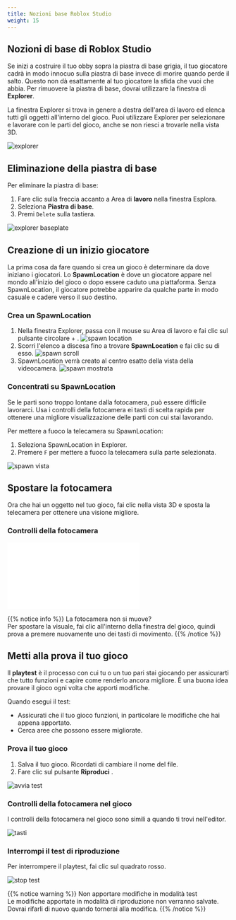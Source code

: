 ```yaml
---
title: Nozioni base Roblox Studio
weight: 15
---
```


## Nozioni di base di Roblox Studio

Se inizi a costruire il tuo obby sopra la piastra di base grigia, il tuo giocatore cadrà in modo innocuo sulla piastra di base invece di morire quando perde il salto. Questo non dà esattamente al tuo giocatore la sfida che vuoi che abbia. Per rimuovere la piastra di base, dovrai utilizzare la finestra di **Explorer**.

La finestra Explorer si trova in genere a destra dell'area di lavoro ed elenca tutti gli oggetti all'interno del gioco. Puoi utilizzare Explorer per selezionare e lavorare con le parti del gioco, anche se non riesci a trovarle nella vista 3D.

![explorer](Explorer_860x460.png)

## Eliminazione della piastra di base

Per eliminare la piastra di base:

1. Fare clic sulla freccia accanto a Area di **lavoro** nella finestra Esplora.
1. Seleziona **Piastra di base**.
1. Premi `Delete` sulla tastiera.

![explorer baseplate](ExplorerBaseplate_480x320.png)

## Creazione di un inizio giocatore

La prima cosa da fare quando si crea un gioco è determinare da dove iniziano i giocatori. Lo **SpawnLocation** è dove un giocatore appare nel mondo all'inizio del gioco o dopo essere caduto una piattaforma. Senza SpawnLocation, il giocatore potrebbe apparire da qualche parte in modo casuale e cadere verso il suo destino.

### Crea un SpawnLocation

1. Nella finestra Explorer, passa con il mouse su Area di lavoro e fai clic sul pulsante circolare + .
![spawn location](SpawnLocation_WorkspacePlus_480x320.png)
1. Scorri l'elenco a discesa fino a trovare **SpawnLocation** e fai clic su di esso.
![spawn scroll](SpawnLocation_Scroll_480x320.png)
1. SpawnLocation verrà creato al centro esatto della vista della videocamera.
![spawn mostrata](SpawnLocation_Spawned_480x320.png)

### Concentrati su SpawnLocation

Se le parti sono troppo lontane dalla fotocamera, può essere difficile lavorarci. Usa i controlli della fotocamera ei tasti di scelta rapida per ottenere una migliore visualizzazione delle parti con cui stai lavorando.

Per mettere a fuoco la telecamera su SpawnLocation:

1. Seleziona SpawnLocation in Explorer.
1. Premere `F` per mettere a fuoco la telecamera sulla parte selezionata.

![spawn vista](SpawnLocation_480x320.png)

## Spostare la fotocamera

Ora che hai un oggetto nel tuo gioco, fai clic nella vista 3D e sposta la telecamera per ottenere una visione migliore.

### Controlli della fotocamera

![pulsanti utente](nozioni-base-RobloxStudio.md)

{{% notice info %}}
La fotocamera non si muove?  
Per spostare la visuale, fai clic all'interno della finestra del gioco, quindi prova a premere nuovamente uno dei tasti di movimento.
{{% /notice %}}

## Metti alla prova il tuo gioco

Il **playtest** è il processo con cui tu o un tuo pari stai giocando per assicurarti che tutto funzioni e capire come renderlo ancora migliore. È una buona idea provare il gioco ogni volta che apporti modifiche.

Quando esegui il test:

* Assicurati che il tuo gioco funzioni, in particolare le modifiche che hai appena apportato.
* Cerca aree che possono essere migliorate.

### Prova il tuo gioco

1. Salva il tuo gioco. Ricordati di cambiare il nome del file.
1. Fare clic sul pulsante **Riproduci** .

![avvia test](playButton_generic.png)

### Controlli della fotocamera nel gioco
I controlli della fotocamera nel gioco sono simili a quando ti trovi nell'editor.

![tasti](tasti.png)

### Interrompi il test di riproduzione

Per interrompere il playtest, fai clic sul quadrato rosso.

![stop test](stopButton_generic.png)

{{% notice warning %}}
Non apportare modifiche in modalità test  
Le modifiche apportate in modalità di riproduzione non verranno salvate. Dovrai rifarli di nuovo quando tornerai alla modifica.
{{% /notice %}}

